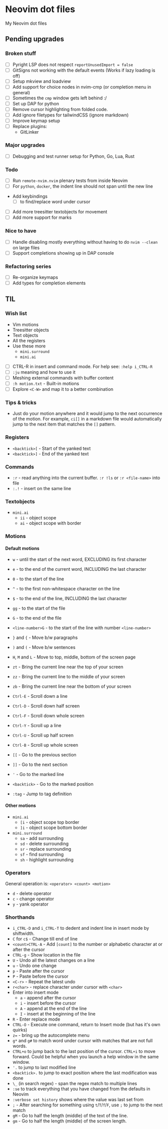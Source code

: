 # Neovim dot files

My Neovim dot files

## Pending upgrades

### Broken stuff

- [ ] Pyright LSP does not respect `reportUnusedImport = false`
- [ ] GitSigns not working with the default events (Works if lazy loading is off)
- [ ] Setup mkview and loadview
- [ ] Add support for choice nodes in nvim-cmp (or completion menu in general)
- [ ] Sometimes the `cmp` window gets left behind :/
- [ ] Set up DAP for python
- [ ] Remove cursor highlighting from folded code.
- [ ] Add ignore filetypes for tailwindCSS (ignore markdown)
- [ ] Improve keymap setup
- [ ] Replace plugins:
  - GitLinker

### Major upgrades

- [ ] Debugging and test runner setup for Python, Go, Lua, Rust

### Todo

- [ ] Run `remote-nvim.nvim` plenary tests from inside Neovim
- [ ] For `python`, `docker`, the indent line should not span until the new line
- Add keybindings
  - [ ] to find/replace word under cursor
- [ ] Add more treesitter textobjects for movement
- [ ] Add more support for marks

### Nice to have

- [ ] Handle disabling mostly everything without having to do `nvim --clean` on
  large files
- [ ] Support completions showing up in DAP console

### Refactoring series

- [ ] Re-organize keymaps
- [ ] Add types for completion elements

## TIL

### Wish list

- Vim motions
- Treesitter objects
- Text objects
- All the registers
- Use these more
  - `mini.surround`
  - `mini.ai`
- [ ] CTRL-R in insert and command mode. For help see: `:help i_CTRL-R`
- [ ] `:ju` meaning and how to use it
- [ ] Meshing external commands with buffer content
- [ ] `:h motion.txt` - Built-in motions
- [ ] Explore `<C-W>` and map it to a better combination

### Tips & tricks

- Just do your motion anywhere and it would jump to the next occurrence of the
  motion. For example, `ci[]` in a markdown file would automatically jump to
  the next item that matches the `[]` pattern.

### Registers

- `<backtick>[` - Start of the yanked text
- `<backtick>]` - End of the yanked text

### Commands

- `:r` - read anything into the current buffer. `:r !ls` or `:r <file-name>` into
  file
- `:.!` - insert on the same line

### Textobjects

- `mini.ai`
  - `ii` - object scope
  - `ai` - object scope with border

### Motions

#### Default motions

- `w` - until the start of the next word, EXCLUDING its first character

- `e` - to the end of the current word, INCLUDING the last character

- `0` - to the start of the line

- `^` - to the first non-whitespace character on the line

- `$` - to the end of the line, INCLUDING the last character

- `gg` - to the start of the file

- `G` - to the end of the file

- `<line-number>G` - to the start of the line with number `<line-number>`

- `}` and `{` - Move b/w paragraphs

- `)` and `(` - Move b/w sentences

- `H`, `M` and `L` - Move to top, middle, bottom of the screen page

- `zt` - Bring the current line near the top of your screen

- `zz` - Bring the current line to the middle of your screen

- `zb` - Bring the current line near the bottom of your screen

- `Ctrl-E` - Scroll down a line

- `Ctrl-D` - Scroll down half screen

- `Ctrl-F` - Scroll down whole screen

- `Ctrl-Y` - Scroll up a line

- `Ctrl-U` - Scroll up half screen

- `Ctrl-B` - Scroll up whole screen

- `[[` -  Go to the previous section

- `]]` -  Go to the next section

- `'` -  Go to the marked line

- `<backtick>` -  Go to the marked position

- `:tag` -  Jump to tag definition

#### Other motions

- `mini.ai`
  - `[i` - object scope top border
  - `]i` - object scope bottom border
- `mini.surround`
  - `sa` - add surrounding
  - `sd` - delete surrounding
  - `sr` - replace surrounding
  - `sf` - find surrounding
  - `sh` - highlight surrounding

### Operators

General operation is: `<operator> <count> <motion>`

- `d` - delete operator
- `c` - change operator
- `y` - yank operator

### Shorthands

- `i_CTRL-D` and `i_CTRL-T` to dedent and indent line in insert mode by shiftwidth.
- `C` for `c$` - Change till end of line
- `<count>CTRL-A` - Add `[count]` to the number or alphabetic character at
  or after the cursor
- `CTRL-g` - Show location in the file
- `U` - Undo all the latest changes on a line
- `u` - Undo one change
- `p` - Paste after the cursor
- `P` - Paste before the cursor
- `<C-r>` - Repeat the latest undo
- `r<char>` - replace character under cursor with `<char>`
- Enter into insert mode
  - `a` - append after the cursor
  - `i` - insert before the cursor
  - `A` - append at the end of the line
  - `I` - insert at the beginning of the line
- `R` - Enter replace mode
- `CTRL-O` - Execute one command, return to Insert mode (but has it's own quirks)
- `z=` - bring up the autocomplete menu
- `g*` and `g#` to match word under cursor with matches that are not full words.
- `CTRL+o` to jump back to the last position of the cursor. `CTRL+i` to move
  forward. Could be helpful when you launch a help window in the same window.
- `'.` to jump to last modified line
- `<backtick>.` to jump to exact position where the last modification was done
- `\_` (in search regex) - span the regex match to multiple lines
- `:se` to track everything that you have changed from the defaults in Neovim
- `:verbose set history` shows where the value was last set from
- `;` - After searching for something using `t`/`T`/`f`/`F`, use `;` to jump to
  the next match
- `gM` - Go to half the length (middle) of the text of the line.
- `gm` - Go to half the length (middle) of the screen length.
